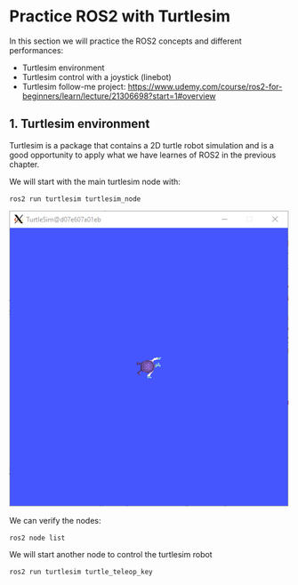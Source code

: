 # **Practice ROS2 with Turtlesim**

In this section we will practice the ROS2 concepts and different performances:
- Turtlesim environment
- Turtlesim control with a joystick (linebot)
- Turtlesim follow-me project: https://www.udemy.com/course/ros2-for-beginners/learn/lecture/21306698?start=1#overview

## **1. Turtlesim environment**

Turtlesim is a package that contains a 2D turtle robot simulation and is a good opportunity to apply what we have learnes of ROS2 in the previous chapter.

We will start with the main turtlesim node with:
```shell
ros2 run turtlesim turtlesim_node
```
![](./Images/02_ROS2_tutorial/01_turtlesim.png)

We can verify the nodes:
```shell
ros2 node list
```
We will start another node to control the turtlesim robot
```shell
ros2 run turtlesim turtle_teleop_key
```

